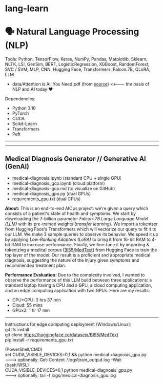 # lang-learn

# 🗣️ Natural Language Processing (NLP)
Tools: Python, TensorFlow, Keras, NumPy, Pandas, Matplotlib, Sklearn, NLTK, LSI, GenSim, BERT, LogisticRegression, XGBoost, RandomForest, SVC / SVM, MLP, CNN, Hugging Face, Transformers, Falcon.7B, QLoRA, LLM
- data/Attention is All You Need.pdf (from [source](https://arxiv.org/abs/1706.03762)) <<--- _the_ basis of NLP and AI today ♥

Dependencies:
- Python 3.10
- PyTorch
- CUDA
- Scikit-Learn
- Transformers
- Peft

---  
---  

## Medical Diagnosis Generator // Generative AI (GenAI)
- medical-diagnosis.ipynb (standard CPU + single GPU)
- medical-diagnosis_gcp.ipynb (cloud platform)
- medical-diagnosis-gcp.md (to visualize on GitHub)
- medical-diagnosis_gpu.py (dual GPUs)
- requirements_gpu.txt (dual GPUs)

**About:** This is an end-to-end AIOps project: we're given a query which consists of a patient's state of health and symptoms. We start by downloading the 7-billion parameter _Falcon-7B_ *Large Language Model (LLM)* with its pre-trained weights (*transfer learning*). We import a tokenizer from Hugging Face's Transformers which will vectorize our query to fit it to our LLM. We make 3 sample queries to observe its behavior. We speed it up by applying *Low-Ranking Adapters (LoRA)* to bring it from 16-bit RAM to 4-bit RAM to increase performance. Finally, we fine-tune it by importing & tokenizing a medical corpus ([BI55/MedText](https://huggingface.co/datasets/BI55/MedText)) from Hugging Face to train the top layer of the model. Our result is a proficient and appropriate medical diagnosis, suggesting the nature of the injury given symptoms and recommended treatment plan.

**Performance Evaluation:** Due to the complexity involved, I wanted to observe the performance of this LLM build between three applications: a standard laptop having a CPU and a GPU, a cloud computing application, and an edge computing application with two GPUs. Here are my results:
- CPU+GPU: 3 hrs 37 min
- Cloud: 55 mins
- GPUx2: 1 hr 17 min

---  

Instructions for edge computing deployment (Windows/Linux):  
  git lfs install  
  git clone https://huggingface.co/datasets/BI55/MedText  
  pip install -r requirements_gpu.txt  
  
(PowerShell/CMD)  
  set CUDA_VISIBLE_DEVICES=0,1 && python medical-diagnosis_gpu.py  
  ---> optionally: Get-Content .\logs\train_output.log -Wait  
(bash/WSL)  
  CUDA_VISIBLE_DEVICES=0,1 python medical-diagnosis_gpu.py  
  ---> optionally: tail -f logs/medical-diagnosis_gpu.log  

